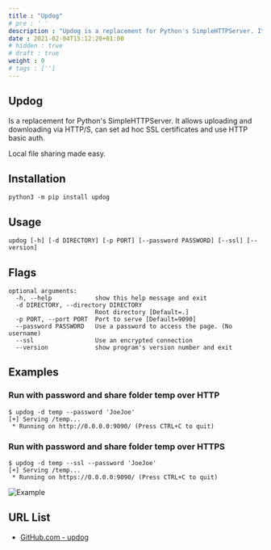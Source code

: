```yaml
---
title : "Updog"
# pre : ' '
description : "Updog is a replacement for Python's SimpleHTTPServer. It allows uploading and downloading via HTTP/S, can set ad hoc SSL certificates and use HTTP basic auth."
date : 2021-02-04T15:12:20+01:00
# hidden : true
# draft : true
weight : 0
# tags : ['']
---
```


## Updog

Is a replacement for Python's SimpleHTTPServer. It allows uploading and downloading via HTTP/S, can set ad hoc SSL certificates and use HTTP basic auth.

Local file sharing made easy.

## Installation

```plain
python3 -m pip install updog
```

## Usage

```plain
updog [-h] [-d DIRECTORY] [-p PORT] [--password PASSWORD] [--ssl] [--version]
```

## Flags

```plain
optional arguments:
  -h, --help            show this help message and exit
  -d DIRECTORY, --directory DIRECTORY
                        Root directory [Default=.]
  -p PORT, --port PORT  Port to serve [Default=9090]
  --password PASSWORD   Use a password to access the page. (No username)
  --ssl                 Use an encrypted connection
  --version             show program's version number and exit
```

## Examples

### Run with password and share folder temp over HTTP

```plain
$ updog -d temp --password 'JoeJoe'
[+] Serving /temp...
 * Running on http://0.0.0.0:9090/ (Press CTRL+C to quit)
```

### Run with password and share folder temp over HTTPS

```plain
$ updog -d temp --ssl --password 'JoeJoe'
[+] Serving /temp...
 * Running on https://0.0.0.0:9090/ (Press CTRL+C to quit)
```

![Example](images/example.png)

## URL List

* [GitHub.com - updog](https://github.com/sc0tfree/updog)
